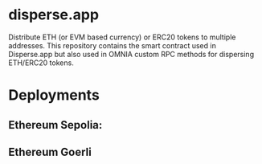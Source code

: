 # disperse.app
Distribute ETH (or EVM based currency) or ERC20 tokens to multiple addresses.
This repository contains the smart contract used in Disperse.app but also used in OMNIA custom RPC methods for dispersing ETH/ERC20 tokens.

# Deployments
## Ethereum Sepolia: 
## Ethereum Goerli


